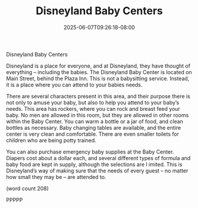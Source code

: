 ﻿---
title: "Disneyland Baby Centers"
date: 2025-06-07T09:26:18-08:00
description: "Disneyland Tips for Web Success"
featured_image: "/images/Disneyland.jpg"
tags: ["Disneyland"]
---

Disneyland Baby Centers

Disneyland is a place for everyone, and at 
Disneyland, they have thought of everything – 
including the babies. The Disneyland Baby Center 
is located on Main Street, behind the Plaza Inn. 
This is not a babysitting service. Instead, it is a place 
where you can attend to your babies needs.

There are several characters present in this area, 
and their purpose there is not only to amuse your 
baby, but also to help you attend to your baby’s 
needs. This area has rockers, where you can rock 
and breast feed your baby. No men are allowed in 
this room, but they are allowed in other rooms within 
the Baby Center. You can warm a bottle or a jar of 
food, and clean bottles as necessary. Baby changing 
tables are available, and the entire center is very 
clean and comfortable. There are even smaller toilets 
for children who are being potty trained.

You can also purchase emergency baby supplies at 
the Baby Center. Diapers cost about a dollar each, 
and several different types of formula and baby food 
are kept in supply, although the selections are l
imited. This is Disneyland’s way of making sure that 
the needs of every guest – no matter how small they 
may be – are attended to.

(word count 208)

PPPPP

